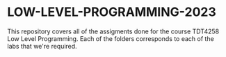 # LOW-LEVEL-PROGRAMMING-2023

This repository covers all of the assigments done for the course TDT4258 Low Level Programming. Each of the folders corresponds to each of the labs that we're required.
